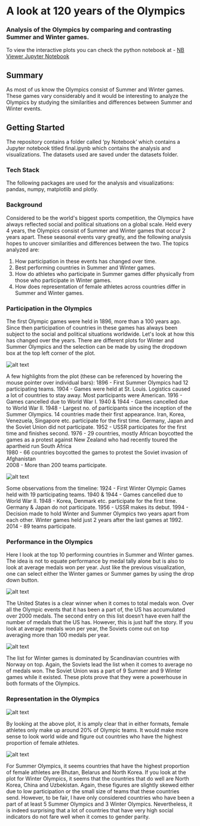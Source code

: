 # A look at 120 years of the Olympics 
### Analysis of the Olympics by comparing and contrasting Summer and Winter games.

To view the interactive plots you can check the python notebook at - 
[NB Viewer Jupyter Notebook](http://nbviewer.jupyter.org/github/VNair88/Analysis-of-superheroes/blob/24dcea8ed1f55bd81956f0e143e4cdea68d6a03f/notebook/Superheroes.ipynb)

## Summary
As most of us know the Olympics consist of Summer and Winter games. These games vary considerably and it would be interesting to analyze the Olympics by studying the similarities and differences between Summer and Winter events.

## Getting Started
The repository contains a folder called ‘py Notebook’ which contains a Jupyter notebook titled final.ipynb which contains the analysis and visualizations. The datasets used are saved under the datasets folder.

### Tech Stack
The following packages are used for the analysis and visualizations:
pandas, numpy, matplotlib and plotly.

### Background
Considered to be the world's biggest sports competition, the Olympics have always reflected social and political situations on a global scale. Held every 4 years, the Olympics consist of Summer and Winter games that occur 2 years apart. These seasonal events vary greatly, and the following analysis hopes to uncover similarities and differences between the two. The topics analyzed are: 
1.	How participation in these events has changed over time. 
2.	Best performing countries in Summer and Winter games. 
3.	How do athletes who participate in Summer games differ physically from those who participate in Winter games. 
4.	How does representation of female athletes across countries differ in Summer and Winter games. 

### Participation in the Olympics
The first Olympic games were held in 1896, more than a 100 years ago. Since then participation of countries in these games has always been subject to the social and political situations worldwide. Let's look at how this has changed over the years. There are different plots for Winter and Summer Olympics and the selection can be made by using the dropdown box at the top left corner of the plot. 

![alt text][logo]

[logo]: https://github.com/VNair88/Olympics_viz/tree/master/Plots/summer_participation.JPG  "Summer participation"

A few highlights from the plot (these can be referenced by hovering the mouse pointer over individual bars):
1896 - First Summer Olympics had 12 participating teams.
1904 - Games were held at St. Louis. Logistics caused a lot of countries to stay away. Most participants were American. 
1916 - Games cancelled due to World War I.
1940 & 1944 - Games cancelled due to World War II.
1948 - Largest no. of participants since the inception of the Summer Olympics. 14 countries made their first appearance. Iran, Korea, Venezuela, Singapore etc. participate for the first time. Germany, Japan and the Soviet Union did not participate.
1952 - USSR participates for the first time and finishes second.
1976 - 29 countries, mostly African boycotted the games as a protest against New Zealand who had recently toured the apartheid run South Africa <br>
1980 - 66 countries boycotted the games to protest the Soviet invasion of Afghanistan <br>
2008 - More than 200 teams participate. 

![alt text][logo1]

[logo1]: https://github.com/VNair88/Olympics_viz/tree/master/Plots/winter_participation.JPG  "Winter participation"

Some observations from the timeline:
1924 - First Winter Olympic Games held with 19 participating teams.
1940 & 1944 - Games cancelled due to World War II.
1948 - Korea, Denmark etc. participate for the first time. Germany & Japan do not participate.
1956 - USSR makes its debut.
1994 - Decision made to hold Winter and Summer Olympics two years apart from each other. Winter games held just 2 years after the last games at 1992. 
2014 - 89 teams participate.

### Performance in the Olympics

Here I look at the top 10 performing countries in Summer and Winter games.  The idea is not to equate performance by medal tally alone but is also to look at average medals won per year. Just like the previous visualization, one can select either the Winter games or Summer games by using the drop down button.

![alt text][logo2]

[logo2]: https://github.com/VNair88/Olympics_viz/tree/master/Plots/summer_performers.JPG  "Summer performers"

The United States is a clear winner when it comes to total medals won. Over all the Olympic events that it has been a part of, the US has accumulated over 2000 medals. The second entry on this list doesn’t have even half the number of medals that the US has. 
However, this is just half the story. If you look at average medals won per year, the Soviets come out on top averaging more than 100 medals per year.

![alt text][logo3]

[logo3]: https://github.com/VNair88/Olympics_viz/tree/master/Plots/winter_performers.JPG  "Winter performers"

The list for Winter games is dominated by Scandinavian countries with Norway on top. Again, the Soviets lead the list when it comes to average no of medals won.
 The Soviet Union was a part of 9 Summer and 9 Winter games while it existed. These plots prove that they were a powerhouse in both formats of the Olympics.

### Representation in the Olympics

![alt text][logo4]

[logo4]: https://github.com/VNair88/Olympics_viz/tree/master/Plots/representation1.JPG  "Representation1"

By looking at the above plot, it is amply clear that in either formats, female athletes only make up around 20% of Olympic teams.
It would make more sense to look world wide and figure out countries who have the highest proportion of female athletes. 

![alt text][logo5]

[logo5]: https://github.com/VNair88/Olympics_viz/tree/master/Plots/representation2.JPG  "Representation2"

For Summer Olympics, it seems countries that have the highest proportion of female athletes are Bhutan, Belarus and North Korea. 
If you look at the plot for Winter Olympics, it seems that the countries that do well are North Korea, China and Uzbekistan. 
Again, these figures are slightly skewed either due to low participation or the small size of teams that these countries send. However, to be fair, I have only considered countries who have been a part of at least 5 Summer Olympics and 3 Winter Olympics. 
Nevertheless, it is indeed surprising that a lot of countries that have very high social indicators do not fare well when it comes to gender parity. 
